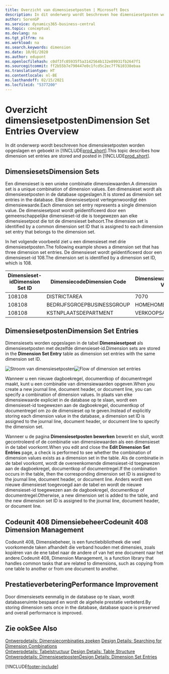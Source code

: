 ```yaml
---
title: Overzicht van dimensiesetposten | Microsoft Docs
description: In dit onderwerp wordt beschreven hoe dimensiesetposten worden opgeslagen en geboekt in Dynamics 365.
author: SorenGP
ms.service: dynamics365-business-central
ms.topic: conceptual
ms.devlang: na
ms.tgt_pltfrm: na
ms.workload: na
ms.search.keywords: dimension
ms.date: 10/01/2020
ms.author: edupont
ms.openlocfilehash: c0df3fc05935f5a3142564b132e89931fb2647f1
ms.sourcegitcommit: ff2b55b7e790447e0c1fcd5c2ec7f7610338ebaa
ms.translationtype: HT
ms.contentlocale: nl-BE
ms.lasthandoff: 02/15/2021
ms.locfileid: "5377200"
---
```

# <a name="dimension-set-entries-overview"></a><span data-ttu-id="8aec4-103">Overzicht dimensiesetposten</span><span class="sxs-lookup"><span data-stu-id="8aec4-103">Dimension Set Entries Overview</span></span>
<span data-ttu-id="8aec4-104">In dit onderwerp wordt beschreven hoe dimensiesetposten worden opgeslagen en geboekt in [!INCLUDE[prod_short](includes/prod_short.md)].</span><span class="sxs-lookup"><span data-stu-id="8aec4-104">This topic describes how dimension set entries are stored and posted in [!INCLUDE[prod_short](includes/prod_short.md)].</span></span>  

## <a name="dimension-sets"></a><span data-ttu-id="8aec4-105">Dimensiesets</span><span class="sxs-lookup"><span data-stu-id="8aec4-105">Dimension Sets</span></span>  
<span data-ttu-id="8aec4-106">Een dimensieset is een unieke combinatie dimensiewaarden.</span><span class="sxs-lookup"><span data-stu-id="8aec4-106">A dimension set is a unique combination of dimension values.</span></span> <span data-ttu-id="8aec4-107">Een dimensieset wordt als dimensiesetposten in de database opgeslagen.</span><span class="sxs-lookup"><span data-stu-id="8aec4-107">It is stored as dimension set entries in the database.</span></span> <span data-ttu-id="8aec4-108">Elke dimensiesetpost vertegenwoordigt één dimensiewaarde.</span><span class="sxs-lookup"><span data-stu-id="8aec4-108">Each dimension set entry represents a single dimension value.</span></span> <span data-ttu-id="8aec4-109">De dimensiesetpost wordt geïdentificeerd door een gemeenschappelijke dimensieset-id die is toegewezen aan elke dimensiesetpost die tot de dimensieset behoort.</span><span class="sxs-lookup"><span data-stu-id="8aec4-109">The dimension set is identified by a common dimension set ID that is assigned to each dimension set entry that belongs to the dimension set.</span></span>  

<span data-ttu-id="8aec4-110">In het volgende voorbeeld ziet u een dimensieset met drie dimensiesetposten.</span><span class="sxs-lookup"><span data-stu-id="8aec4-110">The following example shows a dimension set that has three dimension set entries.</span></span> <span data-ttu-id="8aec4-111">De dimensieset wordt geïdentificeerd door een dimensieset-id 108.</span><span class="sxs-lookup"><span data-stu-id="8aec4-111">The dimension set is identified by a dimension set ID, which is 108.</span></span>  

|<span data-ttu-id="8aec4-112">Dimensieset-id</span><span class="sxs-lookup"><span data-stu-id="8aec4-112">Dimension Set ID</span></span>|<span data-ttu-id="8aec4-113">Dimensiecode</span><span class="sxs-lookup"><span data-stu-id="8aec4-113">Dimension Code</span></span>|<span data-ttu-id="8aec4-114">Dimensiewaardecode</span><span class="sxs-lookup"><span data-stu-id="8aec4-114">Dimension Value Code</span></span>|<span data-ttu-id="8aec4-115">Dimensiewaardenaam</span><span class="sxs-lookup"><span data-stu-id="8aec4-115">Dimension Value Name</span></span>|  
|----------------------|--------------------|--------------------------|--------------------------|  
|<span data-ttu-id="8aec4-116">108</span><span class="sxs-lookup"><span data-stu-id="8aec4-116">108</span></span>|<span data-ttu-id="8aec4-117">DISTRICT</span><span class="sxs-lookup"><span data-stu-id="8aec4-117">AREA</span></span>|<span data-ttu-id="8aec4-118">70</span><span class="sxs-lookup"><span data-stu-id="8aec4-118">70</span></span>|<span data-ttu-id="8aec4-119">Noord-Amerika</span><span class="sxs-lookup"><span data-stu-id="8aec4-119">America North</span></span>|  
|<span data-ttu-id="8aec4-120">108</span><span class="sxs-lookup"><span data-stu-id="8aec4-120">108</span></span>|<span data-ttu-id="8aec4-121">BEDRIJFSGROEP</span><span class="sxs-lookup"><span data-stu-id="8aec4-121">BUSINESSGROUP</span></span>|<span data-ttu-id="8aec4-122">HOME</span><span class="sxs-lookup"><span data-stu-id="8aec4-122">HOME</span></span>|<span data-ttu-id="8aec4-123">Home</span><span class="sxs-lookup"><span data-stu-id="8aec4-123">Home</span></span>|  
|<span data-ttu-id="8aec4-124">108</span><span class="sxs-lookup"><span data-stu-id="8aec4-124">108</span></span>|<span data-ttu-id="8aec4-125">KSTNPLAATS</span><span class="sxs-lookup"><span data-stu-id="8aec4-125">DEPARTMENT</span></span>|<span data-ttu-id="8aec4-126">VERKOOP</span><span class="sxs-lookup"><span data-stu-id="8aec4-126">SALES</span></span>|<span data-ttu-id="8aec4-127">Verkoop</span><span class="sxs-lookup"><span data-stu-id="8aec4-127">Sales</span></span>|  

## <a name="dimension-set-entries"></a><span data-ttu-id="8aec4-128">Dimensiesetposten</span><span class="sxs-lookup"><span data-stu-id="8aec4-128">Dimension Set Entries</span></span>  
<span data-ttu-id="8aec4-129">Dimensiesets worden opgeslagen in de tabel **Dimensiesetpost** als dimensiesetposten met dezelfde dimensieset-id.</span><span class="sxs-lookup"><span data-stu-id="8aec4-129">Dimension sets are stored in the **Dimension Set Entry** table as dimension set entries with the same dimension set ID.</span></span>  

<span data-ttu-id="8aec4-130">![Stroom van dimensiesetposten](media/dimensionentrynav7.png "Stroom van dimensiesetposten")</span><span class="sxs-lookup"><span data-stu-id="8aec4-130">![Flow of dimension set entries](media/dimensionentrynav7.png "Flow of dimension set entries")</span></span>  

<span data-ttu-id="8aec4-131">Wanneer u een nieuwe dagboekregel, documentkop of documentregel maakt, kunt u een combinatie van dimensiewaarden opgeven.</span><span class="sxs-lookup"><span data-stu-id="8aec4-131">When you create a new journal line, document header, or document line, you can specify a combination of dimension values.</span></span> <span data-ttu-id="8aec4-132">In plaats van elke dimensiewaarde expliciet in de database op te slaan, wordt een dimensieset-id toegewezen aan de dagboekregel, documentkop of documentregel om zo de dimensieset op te geven.</span><span class="sxs-lookup"><span data-stu-id="8aec4-132">Instead of explicitly storing each dimension value in the database, a dimension set ID is assigned to the journal line, document header, or document line to specify the dimension set.</span></span>  

<span data-ttu-id="8aec4-133">Wanneer u de pagina **Dimensiesetposten bewerken** bewerkt en sluit, wordt gecontroleerd of de combinatie van dimensiewaarden als een dimensieset in de tabel voorkomt.</span><span class="sxs-lookup"><span data-stu-id="8aec4-133">When you edit and close the **Edit Dimension Set Entries** page, a check is performed to see whether the combination of dimension values exists as a dimension set in the table.</span></span> <span data-ttu-id="8aec4-134">Als de combinatie in de tabel voorkomt, wordt de overeenkomende dimensieset-id toegewezen aan de dagboekregel, documentkop of documentregel.</span><span class="sxs-lookup"><span data-stu-id="8aec4-134">If the combination occurs in the table, then the corresponding dimension set ID is assigned to the journal line, document header, or document line.</span></span> <span data-ttu-id="8aec4-135">Anders wordt een nieuwe dimensieset toegevoegd aan de tabel en wordt de nieuwe dimensieset-id toegewezen aan de dagboekregel, documentkop of documentregel.</span><span class="sxs-lookup"><span data-stu-id="8aec4-135">Otherwise, a new dimension set is added to the table, and the new dimension set ID is assigned to the journal line, document header, or document line.</span></span>

## <a name="codeunit-408-dimension-management"></a><span data-ttu-id="8aec4-136">Codeunit 408 Dimensiebeheer</span><span class="sxs-lookup"><span data-stu-id="8aec4-136">Codeunit 408 Dimension Management</span></span>
<span data-ttu-id="8aec4-137">Codeunit 408, Dimensiebeheer, is een functiebibliotheek die veel voorkomende taken afhandelt die verband houden met dimensies, zoals kopiëren van de ene tabel naar de andere of van het ene document naar het andere.</span><span class="sxs-lookup"><span data-stu-id="8aec4-137">Codeunit 408, Dimension Management, is a function library that handles common tasks that are related to dimensions, such as copying from one table to another or from one document to another.</span></span>

## <a name="performance-improvement"></a><span data-ttu-id="8aec4-138">Prestatieverbetering</span><span class="sxs-lookup"><span data-stu-id="8aec4-138">Performance Improvement</span></span>  
<span data-ttu-id="8aec4-139">Door dimensiesets eenmalig in de database op te slaan, wordt databaseruimte bespaard en wordt de algehele prestatie verbeterd.</span><span class="sxs-lookup"><span data-stu-id="8aec4-139">By storing dimension sets once in the database, database space is preserved and overall performance is improved.</span></span>  

## <a name="see-also"></a><span data-ttu-id="8aec4-140">Zie ook</span><span class="sxs-lookup"><span data-stu-id="8aec4-140">See Also</span></span>  
<span data-ttu-id="8aec4-141">[Ontwerpdetails: Dimensiecombinaties zoeken](design-details-searching-for-dimension-combinations.md) </span><span class="sxs-lookup"><span data-stu-id="8aec4-141">[Design Details: Searching for Dimension Combinations](design-details-searching-for-dimension-combinations.md) </span></span>  
<span data-ttu-id="8aec4-142">[Ontwerpdetails: Tabelstructuur](design-details-table-structure.md) </span><span class="sxs-lookup"><span data-stu-id="8aec4-142">[Design Details: Table Structure](design-details-table-structure.md) </span></span>  
[<span data-ttu-id="8aec4-143">Ontwerpdetails: Dimensiesetposten</span><span class="sxs-lookup"><span data-stu-id="8aec4-143">Design Details: Dimension Set Entries</span></span>](design-details-dimension-set-entries.md)   


[!INCLUDE[footer-include](includes/footer-banner.md)]